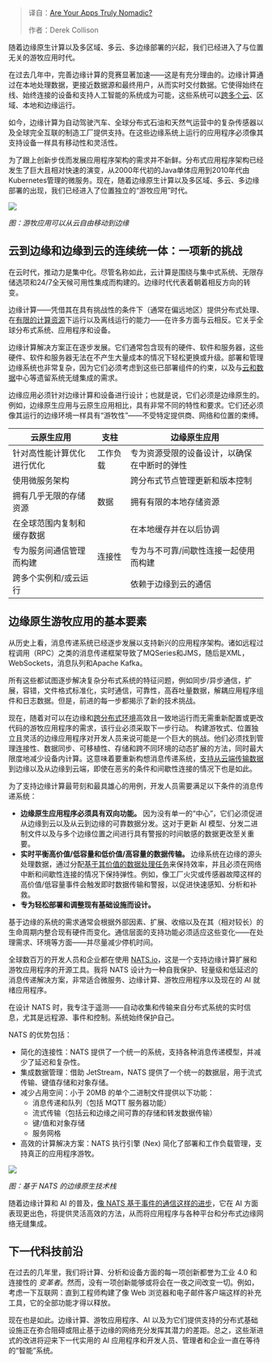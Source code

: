 
<!--
title: 你的应用是否真正实现了游牧化？
cover: https://cdn.thenewstack.io/media/2025/02/4b8e5a2d-ilgmyzin-xe21ofrpqvk-unsplash-scaled.jpg
-->

> 译自：[Are Your Apps Truly Nomadic?](https://thenewstack.io/are-your-apps-truly-nomadic/)
> 
> 作者：Derek Collison

随着边缘原生计算以及多区域、多云、多边缘部署的兴起，我们已经进入了与位置无关的游牧应用时代。

在过去几年中，完善边缘计算的竞赛显著加速——这是有充分理由的。边缘计算通过在本地处理数据，更接近数据源和最终用户，从而实时交付数据。它使得始终在线、始终连接的设备和支持人工智能的系统成为可能，这些系统可以[跨多个云](https://thenewstack.io/britive-just-in-time-access-across-multiple-clouds/)、区域、本地和边缘运行。

如今，边缘计算为自动驾驶汽车、全球分布式石油和天然气运营中的复杂传感器以及全球完全互联的制造工厂提供支持。在这些边缘系统上运行的应用程序必须像其支持设备一样具有移动性和灵活性。

为了跟上创新步伐而发展应用程序架构的需求并不新鲜。分布式应用程序架构已经发生了巨大且相对快速的演变，从2000年代初的Java单体应用到2010年代由Kubernetes管理的微服务。现在，随着边缘原生计算以及多区域、多云、多边缘部署的出现，我们已经进入了位置独立的“游牧应用”时代。

![](https://cdn.thenewstack.io/media/2025/02/fcd8606c-picture1.png)

*图：游牧应用可以从云自由移动到边缘*

## 云到边缘和边缘到云的连续统一体：一项新的挑战

在云时代，推动力是集中化。尽管名称如此，云计算是围绕与集中式系统、无限存储选项和24/7全天候可用性集成而构建的。边缘时代代表着朝着相反方向的转变。

边缘计算——凭借其在具有挑战性的条件下（通常在偏远地区）提供分布式处理、在[有限的计算资源](https://thenewstack.io/limited-compute-resources-low-parameter-rag-can-help/)下运行以及离线运行的能力——在许多方面与云相反。它关乎全球分布式系统、应用程序和设备。

边缘计算解决方案正在逐步发展。它们通常包含现有的硬件、软件和服务器，这些硬件、软件和服务器无法在不产生大量成本的情况下轻松更换或升级。部署和管理边缘系统也非常复杂，因为它们必须考虑到这些已部署组件的约束，以及与[云和数据](https://thenewstack.io/alerting-with-grafana-and-influxdb-cloud-serverless/)中心等遗留系统无缝集成的需求。

边缘应用必须针对边缘计算和设备进行设计；也就是说，它们必须是边缘原生的。例如，边缘原生应用与云原生应用相比，具有非常不同的特性和要求。它们还必须像其运行的边缘环境一样具有“游牧性”——不受特定提供商、网络和位置的束缚。

| 云原生应用 | 支柱 | 边缘原生应用 |
|---|---|---|
| 针对高性能计算优化进行优化 | 工作负载 | 专为资源受限的设备设计，以确保在中断时的弹性 |
| 使用微服务架构 |  | 跨分布式节点管理更新和版本控制 |
| 拥有几乎无限的存储资源 | 数据 | 拥有有限的本地存储资源 |
| 在全球范围内复制和缓存数据 |  | 在本地缓存并在以后协调 |
| 专为服务间通信管理而构建 | 连接性 | 专为与不可靠/间歇性连接一起使用而构建 |
| 跨多个实例和/或云运行 |  | 依赖于边缘到云的通信 |

## 边缘原生游牧应用的基本要素

从历史上看，消息传递系统已经逐步发展以支持新兴的应用程序架构。诸如远程过程调用（RPC）之类的消息传递框架导致了MQSeries和JMS，随后是XML，WebSockets，消息队列和Apache Kafka。

所有这些都试图逐步解决复杂分布式系统的特征问题，例如同步/异步通信，扩展，容错，文件格式标准化，实时通信，可靠性，高吞吐量数据，解耦应用程序组件和日志数据。但是，前进的每一步都揭示了新的技术挑战。

现在，随着对可以在边缘和[跨分布式环境](https://thenewstack.io/real-time-data-access-across-highly-distributed-environments/)高效且一致地运行而无需重新配置或更改代码的游牧应用程序的需求，该行业必须采取下一步行动。
构建游牧式、位置独立且灵活的边缘应用程序对开发人员来说可能是一个巨大的挑战。他们必须找到管理连接性、数据同步、可移植性、存储和跨不同环境的动态扩展的方法，同时最大限度地减少设备内计算。这意味着要重新构想消息传递系统，[支持从云端传输数据](https://thenewstack.io/aws-brings-trusted-extension-support-to-managed-postgres/)到边缘以及从边缘到云端，即使在恶劣的条件和间歇性连接的情况下也是如此。

为了支持边缘计算最苛刻和最具雄心的用例，开发人员需要满足以下条件的消息传递系统：

- **边缘原生应用程序必须具有双向功能。** 因为没有单一的“中心”，它们必须促进从边缘到云以及从云到边缘的可靠数据分发。这对于更新 AI 模型、分发二进制文件以及与多个边缘位置之间进行具有警报的时间敏感的数据更改至关重要。
- **实时平衡高价值/低容量和低价值/高容量的数据传输。** 边缘系统在边缘的源头处理数据，通过分配[基于其价值的数据处理任务](https://thenewstack.io/icymi-deepseek-is-an-open-source-success-story/)来保持效率，并且必须在网络中断和间歇性连接的情况下保持弹性。例如，像工厂火灾或传感器故障这样的高价值/低容量事件会触发即时数据传输和警报，以促进快速感知、分析和补救。
- **专为轻松部署和调整现有基础设施而设计。** 

基于边缘的系统的需求通常会根据外部因素、扩展、收缩以及在其（相对较长）的生命周期内整合现有硬件而变化。通信层面的支持功能必须适应这些变化——在处理需求、环境等方面——并尽量减少停机时间。

全球数百万的开发人员和企业都在使用 [NATS.io](http://nats.io/)，这是一个支持边缘计算扩展和游牧应用程序的开源工具。我将 NATS 设计为一种自我保护、轻量级和低延迟的消息传递解决方案，非常适合微服务、边缘计算、游牧应用程序以及现在的 AI 就绪应用程序。

在设计 NATS 时，我专注于遥测——自动收集和传输来自分布式系统的实时信息，尤其是远程源、事件和控制。系统始终保护自己。

NATS 的优势包括：

- 简化的连接性：NATS 提供了一个统一的系统，支持各种消息传递模型，并减少了延迟和复杂性。
- 集成数据管理：借助 JetStream，NATS 提供了一个统一的数据层，用于流式传输、键值存储和对象存储。
- 减少占用空间：小于 20MB 的单个二进制文件提供以下功能：
    - 消息传递和队列（包括 MQTT 服务器功能）
    - 流式传输（包括云和边缘之间可靠的存储和转发数据传输）
    - 键/值和对象存储
    - 服务网格
- 高效的计算解决方案：NATS 执行引擎 (Nex) 简化了部署和工作负载管理，支持真正的应用程序游牧。

![](https://cdn.thenewstack.io/media/2025/02/72759f71-picture1.png)

*图：基于 NATS 的边缘原生技术栈*

随着边缘计算和 AI 的普及，[像 NATS 基于事件的通信这样的进步](https://thenewstack.io/what-happens-to-relicensed-open-source-projects-and-their-forks/)，它在 AI 方面表现更出色，将提供灵活高效的方法，从而将应用程序与各种平台和分布式边缘网络无缝集成。

## 下一代科技前沿

在过去的几年里，我们将计算、分析和设备方面的每一项创新都誉为工业 4.0 和连接性的 *变革者*。然而，没有一项创新能够或将会在一夜之间改变一切。例如，考虑一下互联网：直到工程师构建了像 Web 浏览器和电子邮件客户端这样的补充工具，它的全部功能才得以释放。

现在也是如此。边缘计算、游牧应用程序、AI 以及为它们提供支持的分布式基础设施正在弥合阻碍或阻止基于边缘的网络充分发挥其潜力的差距。总之，这些渐进式的改进将迎来下一代实用的 AI 应用程序和开发人员、管理者和企业一直在等待的“智能”系统。
